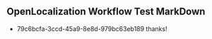 ## OpenLocalization Workflow Test MarkDown
* 79c6bcfa-3ccd-45a9-8e8d-979bc63eb189 thanks!

<!--HONumber=Jul16_HO5-->


